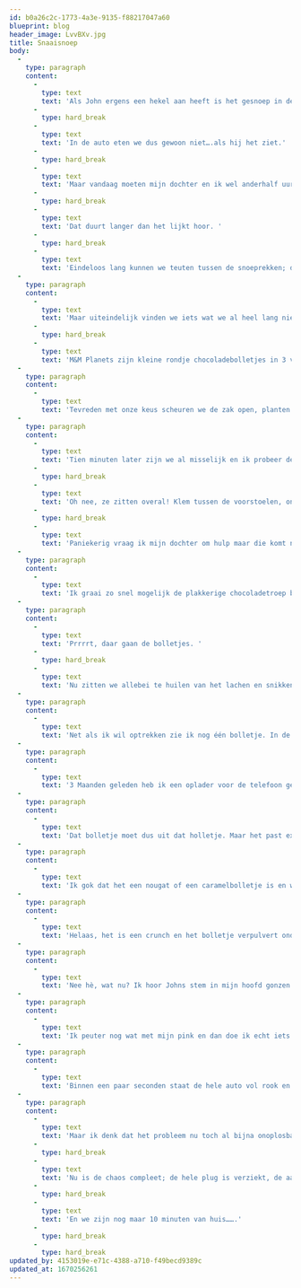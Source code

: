 ```yaml
---
id: b0a26c2c-1773-4a3e-9135-f88217047a60
blueprint: blog
header_image: LvvBXv.jpg
title: Snaaisnoep
body:
  -
    type: paragraph
    content:
      -
        type: text
        text: 'Als John ergens een hekel aan heeft is het gesnoep in de auto. Hij haat het als er papiertjes, lolliestokjes of lege zakjes in de auto rondzwerven.'
      -
        type: hard_break
      -
        type: text
        text: 'In de auto eten we dus gewoon niet….als hij het ziet.'
      -
        type: hard_break
      -
        type: text
        text: 'Maar vandaag moeten mijn dochter en ik wel anderhalf uur rijden met z’n tweeën dus we halen even iets lekkers bij de pomp.'
      -
        type: hard_break
      -
        type: text
        text: 'Dat duurt langer dan het lijkt hoor. '
      -
        type: hard_break
      -
        type: text
        text: 'Eindeloos lang kunnen we teuten tussen de snoeprekken; drop of snoep of chocola of chips. En als we die keuze hebben gemaakt moeten we nog kiezen welke smaak. Het water loopt je in de mond en je speekselklieren prikken.'
  -
    type: paragraph
    content:
      -
        type: text
        text: 'Maar uiteindelijk vinden we iets wat we al heel lang niet gehad hebben; M&MPlanets!'
      -
        type: hard_break
      -
        type: text
        text: 'M&M Planets zijn kleine rondje chocoladebolletjes in 3 varianten; caramel, nougat en crunch. Aan de buitenkant kun je niet zien welke smaak je te pakken hebt maar dat maakt niet uit want ze zijn alledrie even lekker.'
  -
    type: paragraph
    content:
      -
        type: text
        text: 'Tevreden met onze keus scheuren we de zak open, planten hem tussen ons in en beginnen te snaaien.'
  -
    type: paragraph
    content:
      -
        type: text
        text: 'Tien minuten later zijn we al misselijk en ik probeer de halflege zak met de handige sticker dicht te doen maar ik hou hem per ongeluk op de kop zodat alle bolletjes tussen de stoelen vallen.'
      -
        type: hard_break
      -
        type: text
        text: 'Oh nee, ze zitten overal! Klem tussen de voorstoelen, onder mijn pedalen, op de zitting en in het rommelige vakje tussen de stoelen. '
      -
        type: hard_break
      -
        type: text
        text: 'Paniekerig vraag ik mijn dochter om hulp maar die komt niet meer bij van het lachen, daar heb ik niks aan.'
  -
    type: paragraph
    content:
      -
        type: text
        text: 'Ik graai zo snel mogelijk de plakkerige chocoladetroep bij elkaar, wil de zak dichtplakken en hou hem weer op de kop.'
  -
    type: paragraph
    content:
      -
        type: text
        text: 'Prrrrt, daar gaan de bolletjes. '
      -
        type: hard_break
      -
        type: text
        text: 'Nu zitten we allebei te huilen van het lachen en snikkend ruimen we de troep op.'
  -
    type: paragraph
    content:
      -
        type: text
        text: 'Net als ik wil optrekken zie ik nog één bolletje. In de ruimte voor de sigaretten aansteker.'
  -
    type: paragraph
    content:
      -
        type: text
        text: '3 Maanden geleden heb ik een oplader voor de telefoon gekocht die je in de sigarettenaansteker kunt pluggen en John was er erg blij mee.'
  -
    type: paragraph
    content:
      -
        type: text
        text: 'Dat bolletje moet dus uit dat holletje. Maar het past exact in die kleine ruimte dus pakken of opwippen is onmogelijk.'
  -
    type: paragraph
    content:
      -
        type: text
        text: 'Ik gok dat het een nougat of een caramelbolletje is en wil het met een pen opprikken.'
  -
    type: paragraph
    content:
      -
        type: text
        text: 'Helaas, het is een crunch en het bolletje verpulvert onder mijn pen.'
  -
    type: paragraph
    content:
      -
        type: text
        text: 'Nee hè, wat nu? Ik hoor Johns stem in mijn hoofd gonzen:”Jullie ook met je gesnaai, al die vieze plaktroep!”'
  -
    type: paragraph
    content:
      -
        type: text
        text: 'Ik peuter nog wat met mijn pink en dan doe ik echt iets heel stoms; ik kijk of de sigarettenaansteker nog werkt.'
  -
    type: paragraph
    content:
      -
        type: text
        text: 'Binnen een paar seconden staat de hele auto vol rook en ruikt het naar chocoladefondue. Ongelooflijk, hoe stom kun je zijn?'
  -
    type: paragraph
    content:
      -
        type: text
        text: 'Maar ik denk dat het probleem nu toch al bijna onoplosbaar is en besluit de rest van de chocola maar weg te branden dus ik stop de aansteker er nog eens in.'
      -
        type: hard_break
      -
        type: text
        text: 'Nu is de chaos compleet; de hele plug is verziekt, de aansteker is kapot, de auto stinkt, het snoepje is weggesmolten en ik kan niet meer autorijden van het lachen.'
      -
        type: hard_break
      -
        type: text
        text: 'En we zijn nog maar 10 minuten van huis…….'
      -
        type: hard_break
      -
        type: hard_break
updated_by: 4153019e-e71c-4388-a710-f49becd9389c
updated_at: 1670256261
---
```

